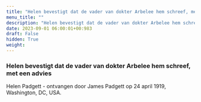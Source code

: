 ```yaml
---
title: "Helen bevestigt dat de vader van dokter Arbelee hem schreef, met een advies"
menu_title: ""
description: "Helen bevestigt dat de vader van dokter Arbelee hem schreef, met een advies"
date: 2023-09-01 06:00:01+00:983
draft: False
hidden: True
weight:
---
```

### Helen bevestigt dat de vader van dokter Arbelee hem schreef, met een advies

Helen Padgett - ontvangen door James Padgett op 24 april 1919, Washington, DC, USA.
